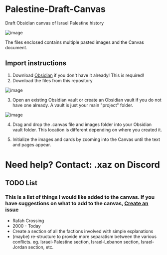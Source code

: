 # Palestine-Draft-Canvas
Draft Obsidian canvas of Israel Palestine history

![image](https://github.com/zack796/Palestine-Draft-Canvas/assets/11948473/9808db9d-480b-4f7b-b920-61f357d0f029)

The files enclosed contains multiple pasted images and the Canvas document.

## Import instructions

1. Download [Obsidian](https://obsidian.md/) if you don't have it already! This is required!
2. Download the files from this repository

![image](https://github.com/zack796/Palestine-Draft-Canvas/assets/11948473/dbb126c7-5f3e-461b-bd0a-b4849757dbac)

3. Open an existing Obsidian vault or create an Obsidian vault if you do not have one already. A vault is just your main "project" folder.

![image](https://github.com/zack796/Palestine-Draft-Canvas/assets/11948473/269a5671-358b-41c8-a1b2-ade208f69ec8)


4. Drag and drop the .canvas file and images folder into your Obsidian vault folder. This location is different depending on where you created it.

5. Initialize the images and cards by zooming into the Canvas until the text and pages appear.

# Need help? Contact: .xaz on Discord

## TODO List
### This is a list of things I would like added to the canvas. If you have suggestions on what to add to the canvas, [Create an issue](https://github.com/zack796/Palestine-Draft-Canvas/issues)

- Rafah Crossing
- 2000 - Today
- Create a section of all the factions involved with simple explanations
- (maybe) re-structure to provide more separatism between the various conflicts. eg. Israel-Palestine section, Israel-Lebanon section, Israel-Jordan section, etc.
